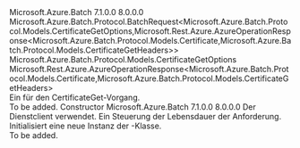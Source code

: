 <Type Name="CertificateGetBatchRequest" FullName="Microsoft.Azure.Batch.Protocol.BatchRequests.CertificateGetBatchRequest">
  <TypeSignature Language="C#" Value="public class CertificateGetBatchRequest : Microsoft.Azure.Batch.Protocol.BatchRequest&lt;Microsoft.Azure.Batch.Protocol.Models.CertificateGetOptions,Microsoft.Rest.Azure.AzureOperationResponse&lt;Microsoft.Azure.Batch.Protocol.Models.Certificate,Microsoft.Azure.Batch.Protocol.Models.CertificateGetHeaders&gt;&gt;" />
  <TypeSignature Language="ILAsm" Value=".class public auto ansi beforefieldinit CertificateGetBatchRequest extends Microsoft.Azure.Batch.Protocol.BatchRequest`2&lt;class Microsoft.Azure.Batch.Protocol.Models.CertificateGetOptions, class Microsoft.Rest.Azure.AzureOperationResponse`2&lt;class Microsoft.Azure.Batch.Protocol.Models.Certificate, class Microsoft.Azure.Batch.Protocol.Models.CertificateGetHeaders&gt;&gt;" />
  <TypeSignature Language="DocId" Value="T:Microsoft.Azure.Batch.Protocol.BatchRequests.CertificateGetBatchRequest" />
  <TypeSignature Language="VB.NET" Value="Public Class CertificateGetBatchRequest&#xA;Inherits BatchRequest(Of CertificateGetOptions, AzureOperationResponse(Of Certificate, CertificateGetHeaders))" />
  <TypeSignature Language="F#" Value="type CertificateGetBatchRequest = class&#xA;    inherit BatchRequest&lt;CertificateGetOptions, AzureOperationResponse&lt;Certificate, CertificateGetHeaders&gt;&gt;" />
  <AssemblyInfo>
    <AssemblyName>Microsoft.Azure.Batch</AssemblyName>
    <AssemblyVersion>7.1.0.0</AssemblyVersion>
    <AssemblyVersion>8.0.0.0</AssemblyVersion>
  </AssemblyInfo>
  <Base>
    <BaseTypeName>Microsoft.Azure.Batch.Protocol.BatchRequest&lt;Microsoft.Azure.Batch.Protocol.Models.CertificateGetOptions,Microsoft.Rest.Azure.AzureOperationResponse&lt;Microsoft.Azure.Batch.Protocol.Models.Certificate,Microsoft.Azure.Batch.Protocol.Models.CertificateGetHeaders&gt;&gt;</BaseTypeName>
    <BaseTypeArguments>
      <BaseTypeArgument TypeParamName="TOptions">Microsoft.Azure.Batch.Protocol.Models.CertificateGetOptions</BaseTypeArgument>
      <BaseTypeArgument TypeParamName="TResponse">Microsoft.Rest.Azure.AzureOperationResponse&lt;Microsoft.Azure.Batch.Protocol.Models.Certificate,Microsoft.Azure.Batch.Protocol.Models.CertificateGetHeaders&gt;</BaseTypeArgument>
    </BaseTypeArguments>
  </Base>
  <Interfaces />
  <Docs>
    <summary>
            Ein <see cref="T:Microsoft.Azure.Batch.Protocol.IBatchRequest" /> für den CertificateGet-Vorgang.
            </summary>
    <remarks>To be added.</remarks>
  </Docs>
  <Members>
    <Member MemberName=".ctor">
      <MemberSignature Language="C#" Value="public CertificateGetBatchRequest (Microsoft.Azure.Batch.Protocol.BatchServiceClient serviceClient, System.Threading.CancellationToken cancellationToken);" />
      <MemberSignature Language="ILAsm" Value=".method public hidebysig specialname rtspecialname instance void .ctor(class Microsoft.Azure.Batch.Protocol.BatchServiceClient serviceClient, valuetype System.Threading.CancellationToken cancellationToken) cil managed" />
      <MemberSignature Language="DocId" Value="M:Microsoft.Azure.Batch.Protocol.BatchRequests.CertificateGetBatchRequest.#ctor(Microsoft.Azure.Batch.Protocol.BatchServiceClient,System.Threading.CancellationToken)" />
      <MemberSignature Language="F#" Value="new Microsoft.Azure.Batch.Protocol.BatchRequests.CertificateGetBatchRequest : Microsoft.Azure.Batch.Protocol.BatchServiceClient * System.Threading.CancellationToken -&gt; Microsoft.Azure.Batch.Protocol.BatchRequests.CertificateGetBatchRequest" Usage="new Microsoft.Azure.Batch.Protocol.BatchRequests.CertificateGetBatchRequest (serviceClient, cancellationToken)" />
      <MemberType>Constructor</MemberType>
      <AssemblyInfo>
        <AssemblyName>Microsoft.Azure.Batch</AssemblyName>
        <AssemblyVersion>7.1.0.0</AssemblyVersion>
        <AssemblyVersion>8.0.0.0</AssemblyVersion>
      </AssemblyInfo>
      <Parameters>
        <Parameter Name="serviceClient" Type="Microsoft.Azure.Batch.Protocol.BatchServiceClient" />
        <Parameter Name="cancellationToken" Type="System.Threading.CancellationToken" />
      </Parameters>
      <Docs>
        <param name="serviceClient">Der Dienstclient verwendet.</param>
        <param name="cancellationToken">Ein <see cref="T:System.Threading.CancellationToken" /> Steuerung der Lebensdauer der Anforderung.</param>
        <summary>
            Initialisiert eine neue Instanz der <see cref="T:Microsoft.Azure.Batch.Protocol.BatchRequests.CertificateGetBatchRequest" />-Klasse.
            </summary>
        <remarks>To be added.</remarks>
      </Docs>
    </Member>
  </Members>
</Type>